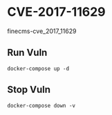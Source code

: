 # CVE-2017-11629

finecms-cve_2017_11629

## Run Vuln

```
docker-compose up -d
```

## Stop Vuln

```
docker-compose down -v
```

